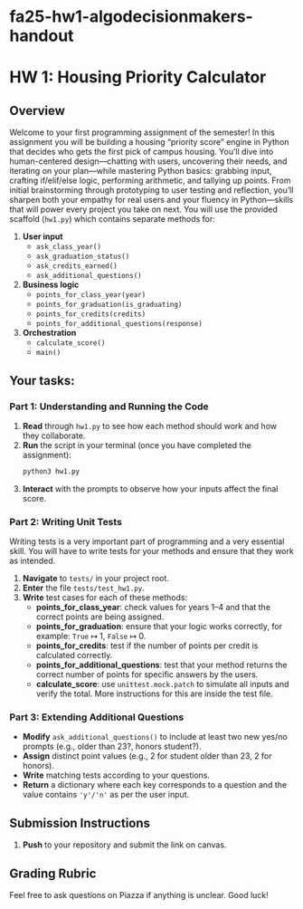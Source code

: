 # fa25-hw1-algodecisionmakers-handout

# HW 1: Housing Priority Calculator

## Overview

Welcome to your first programming assignment of the semester! In this assignment you will be building a housing “priority score” engine in Python that decides who gets the first pick of campus housing.  You’ll dive into human-centered design—chatting with users, uncovering their needs, and iterating on your plan—while mastering Python basics: grabbing input, crafting if/elif/else logic, performing arithmetic, and tallying up points. From initial brainstorming through prototyping to user testing and reflection, you’ll sharpen both your empathy for real users and your fluency in Python—skills that will power every project you take on next. You will use the provided scaffold (`hw1.py`) which contains separate methods for:

1. **User input**
   * `ask_class_year()`
   * `ask_graduation_status()`
   * `ask_credits_earned()`
   * `ask_additional_questions()`
2. **Business logic**
   * `points_for_class_year(year)`
   * `points_for_graduation(is_graduating)`
   * `points_for_credits(credits)`
   * `points_for_additional_questions(response)`
3. **Orchestration**
   * `calculate_score()`
   * `main()`

## Your tasks:

### Part 1: Understanding and Running the Code

1. **Read** through `hw1.py` to see how each method should work and how they collaborate.
2. **Run** the script in your terminal (once you have completed the assignment):
   ```bash
   python3 hw1.py
   ```
3. **Interact** with the prompts to observe how your inputs affect the final score.

### Part 2: Writing Unit Tests

Writing tests is a very important part of programming and a very essential skill. You will have to write tests for your methods and ensure that they work as intended.

1. **Navigate** to `tests/` in your project root.
2. **Enter** the file `tests/test_hw1.py`.
3. **Write** test cases for each of these methods:
   * **points_for_class_year**: check values for years 1–4 and that the correct points are being assigned.
   * **points_for_graduation**: ensure that your logic works correctly, for example: `True` ↦ 1, `False` ↦ 0.
   * **points_for_credits**: test if the number of points per credit is calculated correctly.
   * **points_for_additional_questions**: test that your method returns the correct number of points for specific answers by the users.
   * **calculate_score**: use `unittest.mock.patch` to simulate all inputs and verify the total. More instructions for this are inside the test file.



### Part 3: Extending Additional Questions

* **Modify** `ask_additional_questions()` to include at least two new yes/no prompts (e.g., older than 23?, honors student?).
* **Assign** distinct point values (e.g., 2 for student older than 23, 2 for honors).
* **Write** matching tests according to your questions.
* **Return** a dictionary where each key corresponds to a question and the value contains `'y'/'n'` as per the user input.

## Submission Instructions

1. **Push** to your repository and submit the link on canvas.

## Grading Rubric


Feel free to ask questions on Piazza if anything is unclear. Good luck!
